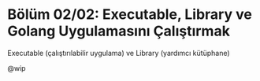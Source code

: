 # Bölüm 02/02: Executable, Library ve Golang Uygulamasını Çalıştırmak

Executable (çalıştırılabilir uygulama) ve Library (yardımcı kütüphane)

@wip
